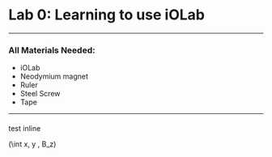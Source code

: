 # Lab 0: Learning to use iOLab
---
### All Materials Needed:
-  iOLab
- Neodymium magnet
- Ruler
- Steel Screw
- Tape

---

####
test
inline 

\(\int x, y , B_z\)
